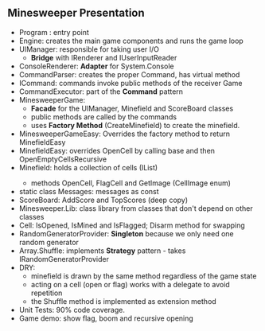 ## Minesweeper Presentation

* Program : entry point
* Engine: creates the main game components and runs the game loop
* UIManager: responsible for taking user I/O
    * **Bridge** with IRenderer and IUserInputReader
* ConsoleRenderer: **Adapter** for System.Console
* CommandParser: creates the proper Command, has virtual method
* ICommand: commands invoke public methods of the receiver Game
* CommandExecutor: part of the **Command** pattern
* MinesweeperGame:
    * **Facade** for the UIManager, Minefield and ScoreBoard classes
	* public methods are called by the commands
	* uses **Factory Method** (CreateMinefield) to create the minefield.
* MinesweeperGameEasy: Overrides the factory method to return MinefieldEasy
* MinefieldEasy: overrides OpenCell by calling base and then OpenEmptyCellsRecursive
* Minefield: holds a collection of cells (IList<ICell>)
    * methods OpenCell, FlagCell and GetImage (CellImage enum)
* static class Messages: messages as const
* ScoreBoard: AddScore and TopScores (deep copy)
* Minesweeper.Lib: class library from classes that don't depend on other classes
* Cell: IsOpened, IsMined and IsFlagged; Disarm method for swapping
* RandomGeneratorProvider: **Singleton** because we only need one random generator 
* Array.Shuffle:  implements **Strategy** pattern - takes IRandomGeneratorProvider
* DRY:
    * minefield is drawn by the same method regardless of the game state
	* acting on a cell (open or flag) works with a delegate to avoid repetition
	* the Shuffle method is implemented as extension method
* Unit Tests: 90% code coverage.
* Game demo: show flag, boom and recursive opening
